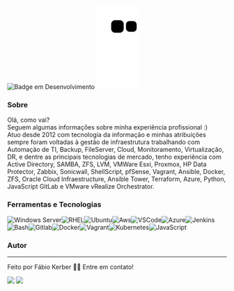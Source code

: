 ![Badge em Desenvolvimento](http://img.shields.io/static/v1?label=STATUS&message=EM%20DESENVOLVIMENTO&color=GREEN&style=for-the-badge)
![Snake animation](https://github.com/fabiokerber/fabiokerber/blob/output/github-contribution-grid-snake.svg)

### Sobre

Olá, como vai?<br>
Seguem algumas informações sobre minha experiência profissional :)<br>
Atuo desde 2012 com tecnologia da informação e minhas atribuições sempre foram voltadas à gestão de infraestrutura trabalhando com Automação de TI, Backup, FileServer, Cloud, Monitoramento, Virtualização, DR, e dentre as principais tecnologias de mercado, tenho experiência com Active Directory, SAMBA, ZFS, LVM, VMWare Esxi, Proxmox, HP Data Protector, Zabbix, Sonicwall, ShellScript, pfSense, Vagrant, Ansible, Docker, ZFS, Oracle Cloud Infraestructure, Ansible Tower, Terraform, Azure, Python, JavaScript GitLab e VMware vRealize Orchestrator.

### Ferramentas e Tecnologias

<img src="https://cdn.jsdelivr.net/gh/devicons/devicon/icons/windows8/windows8-original.svg" alt="Windows Server" width="40" height="40"/><img src="https://cdn.jsdelivr.net/gh/devicons/devicon/icons/redhat/redhat-original.svg" alt="RHEL" width="40" height="40"/><img src="https://cdn.jsdelivr.net/gh/devicons/devicon/icons/ubuntu/ubuntu-plain.svg" alt="Ubuntu" width="40" height="40"/><img src="https://cdn.jsdelivr.net/gh/devicons/devicon/icons/amazonwebservices/amazonwebservices-original.svg" alt="Aws" width="40" height="40"/><img src="https://cdn.jsdelivr.net/gh/devicons/devicon/icons/vscode/vscode-original.svg" alt="VSCode" width="40" height="40"/><img src="https://cdn.jsdelivr.net/gh/devicons/devicon/icons/azure/azure-original.svg" alt="Azure" width="40" height="40"/><img src="https://cdn.jsdelivr.net/gh/devicons/devicon/icons/jenkins/jenkins-original.svg" alt="Jenkins" width="40" height="40"/><img src="https://cdn.jsdelivr.net/gh/devicons/devicon/icons/bash/bash-original.svg" alt="Bash" width="40" height="40"/><img src="https://cdn.jsdelivr.net/gh/devicons/devicon/icons/gitlab/gitlab-original.svg" alt="Gitlab" width="40" height="40"/><img src="https://cdn.jsdelivr.net/gh/devicons/devicon/icons/docker/docker-original.svg" alt="Docker" width="40" height="40"/><img src="https://cdn.jsdelivr.net/gh/devicons/devicon/icons/vagrant/vagrant-original.svg" alt="Vagrant" width="40" height="40"/><img src="https://cdn.jsdelivr.net/gh/devicons/devicon/icons/kubernetes/kubernetes-plain.svg" alt="Kubernetes" width="40" height="40"/><img src="https://cdn.jsdelivr.net/gh/devicons/devicon/icons/javascript/javascript-original.svg" alt="JavaScript" width="40" height="40"/>


### Autor
---

Feito por Fábio Kerber 👋🏽 Entre em contato!

<div>
<a href = "mailto:fabio.kerber@gmail.com"><img src="https://img.shields.io/badge/Gmail-D14836?style=for-the-badge&logo=gmail&logoColor=white" target="_blank"></a>
<a href="https://www.linkedin.com/in/fabiokerber/" target="_blank"><img src="https://img.shields.io/badge/-LinkedIn-%230077B5?style=for-the-badge&logo=linkedin&logoColor=white" target="_blank"></a>   
</div>
